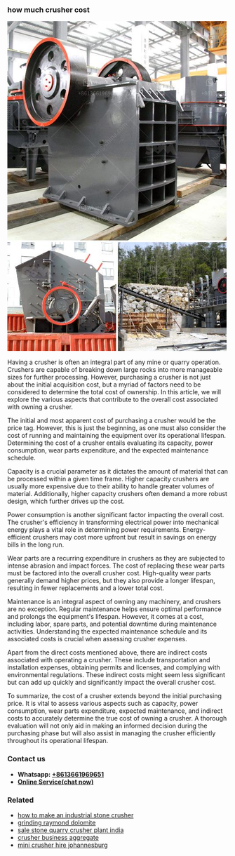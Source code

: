 <h3>how much crusher cost</h3><img src='1708589630.jpg' alt=''><p>Having a crusher is often an integral part of any mine or quarry operation. Crushers are capable of breaking down large rocks into more manageable sizes for further processing. However, purchasing a crusher is not just about the initial acquisition cost, but a myriad of factors need to be considered to determine the total cost of ownership. In this article, we will explore the various aspects that contribute to the overall cost associated with owning a crusher.</p><p>The initial and most apparent cost of purchasing a crusher would be the price tag. However, this is just the beginning, as one must also consider the cost of running and maintaining the equipment over its operational lifespan. Determining the cost of a crusher entails evaluating its capacity, power consumption, wear parts expenditure, and the expected maintenance schedule.</p><p>Capacity is a crucial parameter as it dictates the amount of material that can be processed within a given time frame. Higher capacity crushers are usually more expensive due to their ability to handle greater volumes of material. Additionally, higher capacity crushers often demand a more robust design, which further drives up the cost.</p><p>Power consumption is another significant factor impacting the overall cost. The crusher's efficiency in transforming electrical power into mechanical energy plays a vital role in determining power requirements. Energy-efficient crushers may cost more upfront but result in savings on energy bills in the long run.</p><p>Wear parts are a recurring expenditure in crushers as they are subjected to intense abrasion and impact forces. The cost of replacing these wear parts must be factored into the overall crusher cost. High-quality wear parts generally demand higher prices, but they also provide a longer lifespan, resulting in fewer replacements and a lower total cost.</p><p>Maintenance is an integral aspect of owning any machinery, and crushers are no exception. Regular maintenance helps ensure optimal performance and prolongs the equipment's lifespan. However, it comes at a cost, including labor, spare parts, and potential downtime during maintenance activities. Understanding the expected maintenance schedule and its associated costs is crucial when assessing crusher expenses.</p><p>Apart from the direct costs mentioned above, there are indirect costs associated with operating a crusher. These include transportation and installation expenses, obtaining permits and licenses, and complying with environmental regulations. These indirect costs might seem less significant but can add up quickly and significantly impact the overall crusher cost.</p><p>To summarize, the cost of a crusher extends beyond the initial purchasing price. It is vital to assess various aspects such as capacity, power consumption, wear parts expenditure, expected maintenance, and indirect costs to accurately determine the true cost of owning a crusher. A thorough evaluation will not only aid in making an informed decision during the purchasing phase but will also assist in managing the crusher efficiently throughout its operational lifespan.</p><h3>Contact us</h3><ul><li><strong>Whatsapp:&nbsp;<a href="https://wa.me/8613661969651">+8613661969651</a></strong></li><li><a href="https://swt.shibang-china.com/?git&amp;zhl&amp;how much crusher cost"><strong>Online Service(chat now)</strong></a></li></ul><h3>Related</h3><ul><li><a href='how to make an industrial stone crusher.md'>how to make an industrial stone crusher</a></li><li><a href='grinding raymond dolomite.md'>grinding raymond dolomite</a></li><li><a href='sale stone quarry crusher plant india.md'>sale stone quarry crusher plant india</a></li><li><a href='crusher business aggregate.md'>crusher business aggregate</a></li><li><a href='mini crusher hire johannesburg.md'>mini crusher hire johannesburg</a></li></ul>